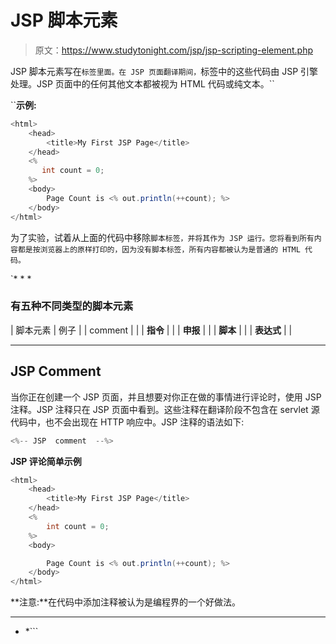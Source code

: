 # JSP 脚本元素

> 原文：<https://www.studytonight.com/jsp/jsp-scripting-element.php>

JSP 脚本元素写在`标签里面。在 JSP 页面翻译期间，`标签中的这些代码由 JSP 引擎处理。JSP 页面中的任何其他文本都被视为 HTML 代码或纯文本。``

 ``**示例:**

```java
<html>
    <head>
        <title>My First JSP Page</title>
    </head>
    <%
       int count = 0;
    %>
    <body>
        Page Count is <% out.println(++count); %>
    </body>
</html> 
```

为了实验，试着从上面的代码中移除`脚本标签，并将其作为 JSP 运行。您将看到所有内容都是按浏览器上的原样打印的，因为没有脚本标签，所有内容都被认为是普通的 HTML 代码。`

 `* * *

### 有五种不同类型的脚本元素

| 脚本元素 | 例子 |
| comment |  |
| **指令** |  |
| **申报** |  |
| **脚本** |  |
| **表达式** |  |

 ** * *

## JSP Comment

当你正在创建一个 JSP 页面，并且想要对你正在做的事情进行评论时，使用 JSP 注释。JSP 注释只在 JSP 页面中看到。这些注释在翻译阶段不包含在 servlet 源代码中，也不会出现在 HTTP 响应中。JSP 注释的语法如下:

```java
<%-- JSP  comment  --%> 
```

**JSP 评论简单示例**

```java
<html>
    <head>
        <title>My First JSP Page</title>
    </head>
    <%
        int count = 0;
    %>
    <body>

        Page Count is <% out.println(++count); %>
    </body>
</html> 
```

**注意:**在代码中添加注释被认为是编程界的一个好做法。

* * *

* *```